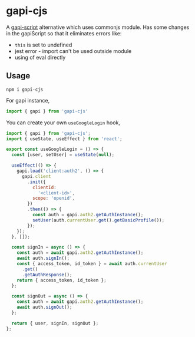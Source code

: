 # gapi-cjs
A [gapi-script](https://github.com/partnerhero/gapi-script) alternative which uses commonjs module. Has some changes in the gapiScript so that it eliminates errors like:
- `this` is set to undefined
- jest error - import can't be used outside module
- using of eval directly

## Usage
```
npm i gapi-cjs
```

For gapi instance,
```javascript
import { gapi } from 'gapi-cjs'
```

You can create your own `useGoogleLogin` hook,
```javascript
import { gapi } from 'gapi-cjs';
import { useState, useEffect } from 'react';

export const useGoogleLogin = () => {
  const [user, setUser] = useState(null);

  useEffect(() => {
    gapi.load('client:auth2', () => {
      gapi.client
        .init({
          clientId:
            '<client-id>',
          scope: 'openid',
        })
        .then(() => {
          const auth = gapi.auth2.getAuthInstance();
          setUser(auth.currentUser.get().getBasicProfile());
        });
    });
  }, []);

  const signIn = async () => {
    const auth = await gapi.auth2.getAuthInstance();
    await auth.signIn();
    const { access_token, id_token } = await auth.currentUser
      .get()
      .getAuthResponse();
    return { access_token, id_token };
  };

  const signOut = async () => {
    const auth = await gapi.auth2.getAuthInstance();
    await auth.signOut();
  };

  return { user, signIn, signOut };
};
```
